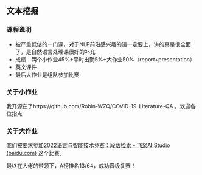 ## 文本挖掘

### 课程说明

- 被严重低估的一门课，对于NLP前沿感兴趣的请一定要上，讲的真是很全面了，是自然语言处理课很好的补充
- 成绩：两个小作业45%+平时出勤5%+大作业50%（report+presentation）
- 英文课件
- 最后大作业是组队参加比赛

### 关于小作业

我开源在了https://github.com/Robin-WZQ/COVID-19-Literature-QA ，欢迎各位指点

### 关于大作业

我们被要求参加[2022语言与智能技术竞赛：段落检索 - 飞桨AI Studio (baidu.com)](https://aistudio.baidu.com/aistudio/competition/detail/157/0/introduction) 这个比赛。

最终在大佬的带领下，A榜排名13/64，成功晋级复赛！

